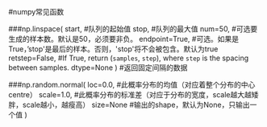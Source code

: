 #numpy常见函数

###np.linspace(
	start, #队列的起始值
	stop, #队列的最大值
	num=50, #可选要生成的样本数。默认是50，必须要非负。
	endpoint=True, #可选。如果是True，’stop'是最后的样本。否则，'stop'将不会被包含。默认为true
	retstep=False, #If True, return (`samples`, `step`), where `step` is the spacing between samples.
	dtype=None
) #返回固定间隔的数据


###np.random.normal(
	loc=0.0, #此概率分布的均值（对应着整个分布的中心centre）
	scale=1.0, #此概率分布的标准差（对应于分布的宽度，scale越大越矮胖，scale越小，越瘦高）
	size=None #输出的shape，默认为None，只输出一个值
)
